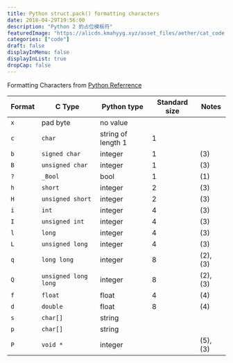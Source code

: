 ```yaml
---
title: Python struct.pack() formatting characters
date: 2018-04-29T19:56:00
description: "Python 2 的占位模板符"
featuredImage: "https://alicdn.kmahyyg.xyz/asset_files/aether/cat_code.webp"
categories: ["code"]
draft: false
displayInMenu: false
displayInList: true
dropCap: false
---
```


Formatting Characters from [Python Referrence](https://docs.python.org/2/library/struct.html)


| Format | C Type               | Python type        | Standard size | Notes    |
| ------ | -------------------- | ------------------ | ------------- | -------- |
| `x`    | pad byte             | no value           |               |          |
| `c`    | `char`               | string of length 1 | 1             |          |
| `b`    | `signed char`        | integer            | 1             | (3)      |
| `B`    | `unsigned char`      | integer            | 1             | (3)      |
| `?`    | `_Bool`              | bool               | 1             | (1)      |
| `h`    | `short`              | integer            | 2             | (3)      |
| `H`    | `unsigned short`     | integer            | 2             | (3)      |
| `i`    | `int`                | integer            | 4             | (3)      |
| `I`    | `unsigned int`       | integer            | 4             | (3)      |
| `l`    | `long`               | integer            | 4             | (3)      |
| `L`    | `unsigned long`      | integer            | 4             | (3)      |
| `q`    | `long long`          | integer            | 8             | (2), (3) |
| `Q`    | `unsigned long long` | integer            | 8             | (2), (3) |
| `f`    | `float`              | float              | 4             | (4)      |
| `d`    | `double`             | float              | 8             | (4)      |
| `s`    | `char[]`             | string             |               |          |
| `p`    | `char[]`             | string             |               |          |
| `P`    | `void *`             | integer            |               | (5), (3) |
